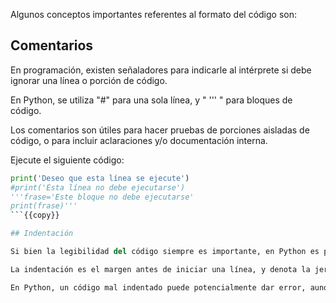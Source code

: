 Algunos conceptos importantes referentes al formato del código son:

## Comentarios

En programación, existen señaladores para indicarle al intérprete si debe ignorar una línea o porción de código.

En Python, se utiliza "#" para una sola línea, y " ''' " para bloques de código.

Los comentarios son útiles para hacer pruebas de porciones aisladas de código, o para incluir aclaraciones y/o documentación interna.

Ejecute el siguiente código:

```python
print('Deseo que esta línea se ejecute')
#print('Esta línea no debe ejecutarse')
'''frase='Este bloque no debe ejecutarse'
print(frase)'''
```{{copy}}

## Indentación

Si bien la legibilidad del código siempre es importante, en Python es particularmente vital.

La indentación es el margen antes de iniciar una línea, y denota la jerarquía que debe seguir el código al ejecutarse.

En Python, un código mal indentado puede potencialmente dar error, aunque la lógica sea correcta.
